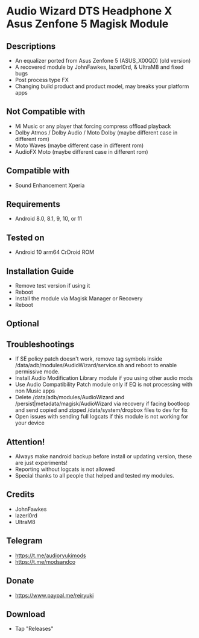 # Audio Wizard DTS Headphone X Asus Zenfone 5 Magisk Module

## Descriptions
- An equalizer ported from Asus Zenfone 5 (ASUS_X00QD) (old version)
- A recovered module by JohnFawkes, lazerl0rd, & UltraM8 and fixed bugs
- Post process type FX
- Changing build product and product model, may breaks your platform apps

## Not Compatible with
- Mi Music or any player that forcing compress offload playback
- Dolby Atmos / Dolby Audio / Moto Dolby (maybe different case in different rom)
- Moto Waves (maybe different case in different rom)
- AudioFX Moto (maybe different case in different rom)

## Compatible with
- Sound Enhancement Xperia

## Requirements
- Android 8.0, 8.1, 9, 10, or 11

## Tested on
- Android 10 arm64 CrDroid ROM

## Installation Guide
- Remove test version if using it
- Reboot
- Install the module via Magisk Manager or Recovery
- Reboot

## Optional

## Troubleshootings
- If SE policy patch doesn't work, remove tag symbols inside /data/adb/modules/AudioWizard/service.sh and reboot to enable permissive mode.
- Install Audio Modification Library module if you using other audio mods
- Use Audio Compatibility Patch module only if EQ is not processing with non Music apps
- Delete /data/adb/modules/AudioWizard and /persist|metadata/magisk/AudioWizard via recovery if facing bootloop and send copied and zipped /data/system/dropbox files to dev for fix
- Open issues with sending full logcats if this module is not working for your device

## Attention!
- Always make nandroid backup before install or updating version, these are just experiments!
- Reporting without logcats is not allowed
- Special thanks to all people that helped and tested my modules.

## Credits
- JohnFawkes
- lazerl0rd
- UltraM8

## Telegram
- https://t.me/audioryukimods
- https://t.me/modsandco

## Donate
- https://www.paypal.me/reiryuki

## Download
- Tap "Releases"
